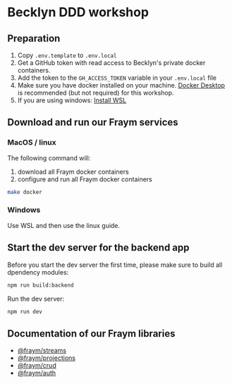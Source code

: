 # Becklyn DDD workshop

## Preparation

1. Copy `.env.template` to `.env.local`
2. Get a GitHub token with read access to Becklyn's private docker containers.
3. Add the token to the `GH_ACCESS_TOKEN` variable in your `.env.local` file
4. Make sure you have docker installed on your machine. [Docker Desktop](https://docs.docker.com/engine/install/) is recommended (but not required) for this workshop.
5. If you are using windows: [Install WSL](https://learn.microsoft.com/en-us/windows/wsl/install)

## Download and run our Fraym services

### MacOS / linux

The following command will:

1. download all Fraym docker containers
2. configure and run all Fraym docker containers

```sh
make docker
```

### Windows

Use WSL and then use the linux guide.

## Start the dev server for the backend app

Before you start the dev server the first time, please make sure to build all dpendency modules:

```sh
npm run build:backend
```

Run the dev server:

```sh
npm run dev
```

## Documentation of our Fraym libraries

- [@fraym/streams](https://github.com/fraym/streams-nodejs)
- [@fraym/projections](https://github.com/fraym/projections-nodejs)
- [@fraym/crud](https://github.com/fraym/crud-nodejs)
- [@fraym/auth](https://github.com/fraym/auth-nodejs)
